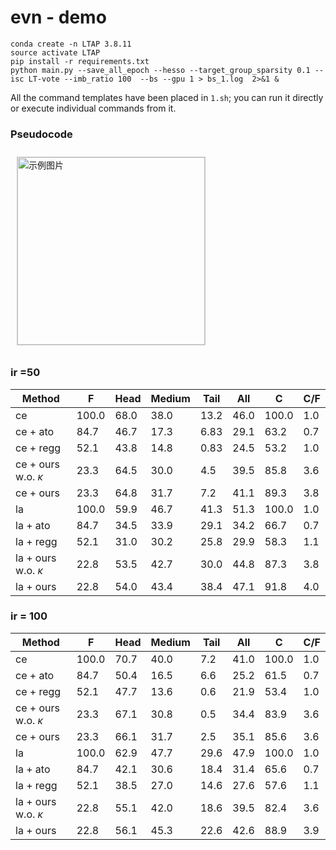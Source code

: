 # evn - demo

```
conda create -n LTAP 3.8.11   
source activate LTAP 
pip install -r requirements.txt
python main.py --save_all_epoch --hesso --target_group_sparsity 0.1 --isc LT-vote --imb_ratio 100  --bs --gpu 1 > bs_1.log  2>&1 &
```

All the command templates have been placed in ``1.sh``; you can run it directly or execute individual commands from it.

### Pseudocode
<img src="https://anonymous.4open.science/r/AEFCDAISJ/algorithmic.png" alt="示例图片" style="width: 300px; margin: 10px; border: 1px solid #ccc;">

### ir =50
| Method   | F    | Head  | Medium | Tail  | All   | C     | C/F |
|--------|------|-------|--------|-------|-------|-------|-----|
| ce     | 100.0| 68.0  | 38.0   | 13.2  | 46.0  | 100.0 | 1.0 |
| ce + ato | 84.7 | 46.7  | 17.3   | 6.83  | 29.1  | 63.2  | 0.7|
| ce + regg | 52.1 | 43.8  | 14.8   | 0.83  | 24.5  | 53.2  | 1.0|
| ce + ours w.o. $\kappa$| 23.3 | 64.5  | 30.0   | 4.5   | 39.5  | 85.8  | 3.6|
| ce + ours | 23.3 | 64.8  | 31.7   | 7.2   | 41.1  | 89.3  | 3.8|
| la     | 100.0| 59.9  | 46.7   | 41.3  | 51.3  | 100.0 | 1.0 |
| la + ato | 84.7 | 34.5  | 33.9   | 29.1  | 34.2  | 66.7  | 0.7|
| la + regg | 52.1 | 31.0  | 30.2   | 25.8  | 29.9  | 58.3  | 1.1|
| la + ours w.o. $\kappa$| 22.8 | 53.5  | 42.7   | 30.0  | 44.8  | 87.3  | 3.8|
| la + ours | 22.8 | 54.0  | 43.4   | 38.4  | 47.1  | 91.8  | 4.0|
### ir = 100
| Method   | F    | Head  | Medium | Tail  | All   | C     | C/F   |
|------------|------|-------|--------|-------|-------|-------|-------|
| ce         | 100.0| 70.7  | 40.0   | 7.2   | 41.0  | 100.0 | 1.0   |
| ce + ato   | 84.7 | 50.4  | 16.5   | 6.6   | 25.2  | 61.5  | 0.7  |
| ce + regg  | 52.1 | 47.7  | 13.6   | 0.6   | 21.9  | 53.4  | 1.0  |
| ce + ours  w.o. $\kappa$| 23.3 | 67.1  | 30.8   | 0.5   | 34.4  | 83.9  | 3.6  |
| ce + ours  | 23.3 | 66.1  | 31.7   | 2.5   | 35.1  | 85.6  | 3.6  |
| la         | 100.0| 62.9  | 47.7   | 29.6  | 47.9  | 100.0 | 1.0   |
| la + ato   | 84.7 | 42.1  | 30.6   | 18.4  | 31.4  | 65.6  | 0.7  |
| la + regg  | 52.1 | 38.5  | 27.0   | 14.6  | 27.6  | 57.6  | 1.1  |
| la + ours  w.o. $\kappa$| 22.8 | 55.1  | 42.0   | 18.6  | 39.5  | 82.4  | 3.6  |
| la + ours  | 22.8 | 56.1  | 45.3   | 22.6  | 42.6  | 88.9  | 3.9 |

